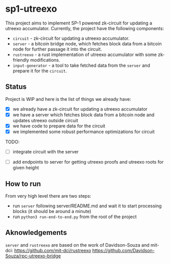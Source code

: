 # sp1-utreexo

This project aims to implement SP-1 powered zk-circuit for updating a utreexo accumulator. Currently, the project have the following components:

- `circuit` - zk-circuit for updating a utreexo accumulator.
- `server` - a bitcoin bridge node, which fetches block data from a bitcoin node for further passage it into the circuit.
- `rustreexo` - a rust implementation of utreexo accumulator with some zk-friendly modifications.
- `input-generator` - a tool to take fetched data from the `server` and prepare it for the `circuit`.

## Status

Project is WIP and here is the list of things we already have:

- [x] we already have a zk-circuit for updating a utreexo accumulator
- [x] we have a server which fetches block data from a bitcoin node and updates utreexo outside circuit
- [x] we have code to prepare data for the circuit
- [x] we implemented some robust performance optimizations for circuit

TODO:
- [ ] integrate circuit with the server
- [ ] add endpoints to server for getting utreexo proofs and utreexo roots for given height 


## How to run

From very high level there are two steps:
- run `server` following server/README.md and wait it to start processing blocks (it should be around a minute)
- run `python3 run-end-to-end.py` from the root of the project


## Aknowledgements
`server` and `rustreexo` are based on the work of Davidson-Souza and mit-dci:
https://github.com/mit-dci/rustreexo
https://github.com/Davidson-Souza/rpc-utreexo-bridge
